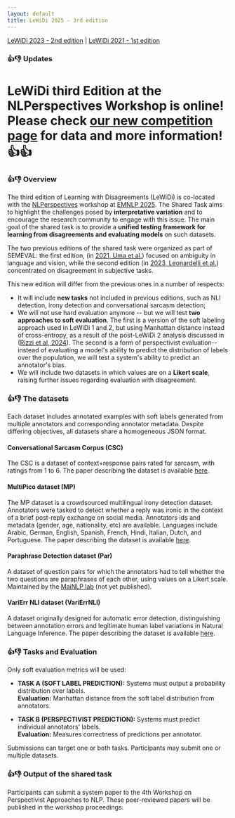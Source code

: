 ```yaml
---
layout: default
title: LeWiDi 2025 - 3rd edition
---
```

[LeWiDi 2023 - 2nd edition](/LeWiDi2023/) | [LeWiDi 2021 - 1st edition](https://sites.google.com/view/semeval2021-task12) 

### 👍👎 Updates 
# LeWiDi third Edition at the NLPerspectives Workshop is online! Please check [our new competition page](https://www.codabench.org/competitions/7192/) for data and more information! 👍👍



### 👍👎 Overview
The third edition of Learning with Disagreements (LeWiDi) is co-located with the [NLPerspectives](https://nlperspectives.di.unito.it/) workshop at [EMNLP 2025](https://2025.emnlp.org/). 
The Shared Task aims to highlight the challenges posed by **interpretative variation** and to encourage the research community to engage with this issue. The main goal of the shared task is to provide a **unified testing framework for learning from disagreements and evaluating models** on such datasets.

The two previous editions of the shared task were organized as part of SEMEVAL: the first edition, (in [2021, Uma et al.](https://aclanthology.org/2021.semeval-1.41/)) focused on ambiguity in language and vision, while the second edition (in [2023, Leonardelli et al.](https://aclanthology.org/2023.semeval-1.314/)) concentrated on disagreement in subjective tasks.

This new edition will differ from the previous ones in a number of respects:

- It will include **new tasks** not included in previous editions, such as NLI detection, irony detection and conversational sarcasm detection;
- We will not use hard evaluation anymore -- but we will test **two approaches to soft evaluation**. The first is a version of the soft labeling approach used in LeWiDi 1 and 2, but using Manhattan distance instead of cross-entropy, as a result of the post-LeWiDi 2 analysis discussed in ([Rizzi et al, 2024](https://aclanthology.org/2024.nlperspectives-1.9.pdf)). The second is a form of perspectivist evaluation--instead of evaluating a model's ability to predict the distribution of labels over the population, we will test a system's ability to predict an annotator's bias.
- We will include two datasets in which values are on a **Likert scale**, raising further issues regarding evaluation with disagreement.

### 👍👎 The datasets
Each dataset includes annotated examples with soft labels generated from multiple annotators and corresponding annotator metadata.
Despite differing objectives, all datasets share a homogeneous JSON format.

#### Conversational Sarcasm Corpus (CSC)
The CSC is a dataset of context+response pairs rated for sarcasm, with ratings from 1 to 6.
The paper describing the dataset is available [here](https://aclanthology.org/2024.naacl-long.238/).

#### MultiPico dataset (MP)
The MP dataset is a crowdsourced multilingual irony detection dataset. Annotators were tasked to detect whether a reply was ironic in the context of a brief post-reply exchange on social media. Annotators ids and metadata (gender, age, nationality, etc) are available. Languages include Arabic, German, English, Spanish, French, Hindi, Italian, Dutch, and Portuguese.
The paper describing the dataset is available [here](https://aclanthology.org/2024.acl-long.849.pdf).

#### Paraphrase Detection dataset (Par)
A dataset of question pairs for which the annotators had to tell whether the two questions are paraphrases of each other, using values on a Likert scale.
Maintained by the [MaiNLP lab](https://mainlp.github.io/) (not yet published).

#### VariErr NLI dataset (VariErrNLI)
A dataset  originally designed for automatic error detection, distinguishing between annotation errors and legitimate human label variations in Natural Language Inference.
The paper describing the dataset is available [here](https://aclanthology.org/2024.acl-long.123/).


### 👍👎 Tasks and Evaluation

Only soft evaluation metrics will be used:

- **TASK A (SOFT LABEL PREDICTION):** Systems must output a probability distribution over labels.  
  **Evaluation:** Manhattan distance from the soft label distribution from annotators.
  
- **TASK B (PERSPECTIVIST PREDICTION):** Systems must predict individual annotators' labels.  
  **Evaluation:** Measures correctness of predictions per annotator.

Submissions can target one or both tasks. Participants may submit one or multiple datasets.


### 👍👎 Output of the shared task

Participants can submit a system paper to the 4th Workshop on Perspectivist Approaches to NLP. These peer-reviewed papers will be published in the workshop proceedings.
